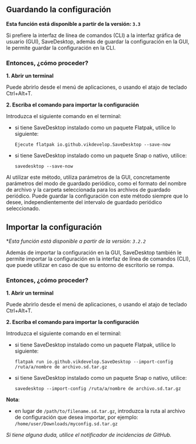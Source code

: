 ## Guardando la configuración

**Esta función está disponible a partir de la versión: `3.3`**

Si prefiere la interfaz de línea de comandos (CLI) a la interfaz gráfica de usuario (GUI), SaveDesktop, además de guardar la configuración en la GUI, le permite guardar la configuración en la CLI.

### Entonces, ¿cómo proceder?

**1. Abrir un terminal**

Puede abrirlo desde el menú de aplicaciones, o usando el atajo de teclado Ctrl+Alt+T.

**2. Escriba el comando para importar la configuración**

Introduzca el siguiente comando en el terminal:
- si tiene SaveDesktop instalado como un paquete Flatpak, utilice lo siguiente:

     ```
     Ejecute flatpak io.github.vikdevelop.SaveDesktop --save-now
     ```

- si tiene SaveDesktop instalado como un paquete Snap o nativo, utilice: 
     ```
     savedesktop --save-now
     ```


Al utilizar este método, utiliza parámetros de la GUI, concretamente parámetros del modo de guardado periódico, como el formato del nombre de archivo y la carpeta seleccionada para los archivos de guardado periódico. Puede guardar la configuración con este método siempre que lo desee, independientemente del intervalo de guardado periódico seleccionado.

## Importar la configuración

**Esta función está disponible a partir de la versión: `3.2.2`*

Además de importar la configuración en la GUI, SaveDesktop también le permite importar la configuración en la interfaz de línea de comandos (CLI), que puede utilizar en caso de que su entorno de escritorio se rompa.

### Entonces, ¿cómo proceder?

**1. Abrir un terminal**

Puede abrirlo desde el menú de aplicaciones, o usando el atajo de teclado Ctrl+Alt+T.

**2. Escriba el comando para importar la configuración**

Introduzca el siguiente comando en el terminal:
- si tiene SaveDesktop instalado como un paquete Flatpak, utilice lo siguiente:

     ```
     flatpak run io.github.vikdevelop.SaveDesktop --import-config /ruta/a/nombre de archivo.sd.tar.gz
     ```

- si tiene SaveDesktop instalado como un paquete Snap o nativo, utilice: 
     ```
     savedesktop --import-config /ruta/a/nombre de archivo.sd.tar.gz
     ```

**Nota**:
- en lugar de `/path/to/filename.sd.tar.gz`, introduzca la ruta al archivo de configuración que desea importar, por ejemplo: `/home/user/Downloads/myconfig.sd.tar.gz`

_Si tiene alguna duda, utilice el notificador de incidencias de GitHub._
